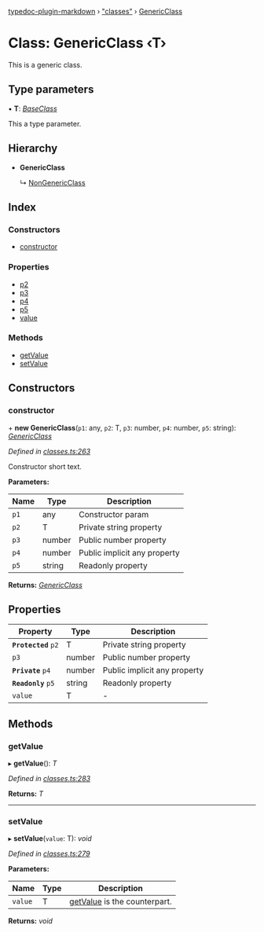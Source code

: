 [typedoc-plugin-markdown](../README.md) › ["classes"](../modules/_classes_.md) › [GenericClass](_classes_.genericclass.md)

# Class: GenericClass ‹**T**›

This is a generic class.

## Type parameters

▪ **T**: *[BaseClass](_classes_.baseclass.md)*

This a type parameter.

## Hierarchy

* **GenericClass**

  ↳ [NonGenericClass](_classes_.nongenericclass.md)

## Index

### Constructors

* [constructor](_classes_.genericclass.md#constructor)

### Properties

* [p2](_classes_.genericclass.md#protected-p2)
* [p3](_classes_.genericclass.md#p3)
* [p4](_classes_.genericclass.md#private-p4)
* [p5](_classes_.genericclass.md#readonly-p5)
* [value](_classes_.genericclass.md#value)

### Methods

* [getValue](_classes_.genericclass.md#getvalue)
* [setValue](_classes_.genericclass.md#setvalue)

## Constructors

###  constructor

\+ **new GenericClass**(`p1`: any, `p2`: T, `p3`: number, `p4`: number, `p5`: string): *[GenericClass](_classes_.genericclass.md)*

*Defined in [classes.ts:263](https://github.com/tgreyuk/typedoc-plugin-markdown/blob/cb4f845/test/stubs/src/classes.ts#L263)*

Constructor short text.

**Parameters:**

Name | Type | Description |
------ | ------ | ------ |
`p1` | any | Constructor param |
`p2` | T | Private string property |
`p3` | number | Public number property |
`p4` | number | Public implicit any property |
`p5` | string | Readonly property  |

**Returns:** *[GenericClass](_classes_.genericclass.md)*

## Properties

Property | Type | Description |
------ | ------ | ------ |
**`Protected`** `p2` | T | Private string property |
`p3` | number | Public number property |
**`Private`** `p4` | number | Public implicit any property |
**`Readonly`** `p5` | string | Readonly property  |
`value` | T | - |

## Methods

###  getValue

▸ **getValue**(): *T*

*Defined in [classes.ts:283](https://github.com/tgreyuk/typedoc-plugin-markdown/blob/cb4f845/test/stubs/src/classes.ts#L283)*

**Returns:** *T*

___

###  setValue

▸ **setValue**(`value`: T): *void*

*Defined in [classes.ts:279](https://github.com/tgreyuk/typedoc-plugin-markdown/blob/cb4f845/test/stubs/src/classes.ts#L279)*

**Parameters:**

Name | Type | Description |
------ | ------ | ------ |
`value` | T | [getValue](_classes_.genericclass.md#getvalue) is the counterpart.  |

**Returns:** *void*
